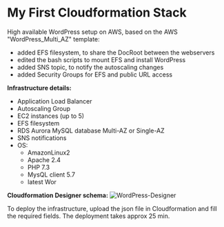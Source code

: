 # My First Cloudformation Stack

High available WordPress setup on AWS, based on the AWS "WordPress_Multi_AZ" template:

- added EFS filesystem, to share the DocRoot between the webservers
- edited the bash scripts to mount EFS and install WordPress
- added SNS topic, to notify the autoscaling changes
- added Security Groups for EFS and public URL access

**Infrastructure details:**
- Application Load Balancer
- Autoscaling Group
- EC2 instances (up to 5)
- EFS filesystem
- RDS Aurora MySQL database Multi-AZ or Single-AZ
- SNS notifications
- OS:
    - AmazonLinux2
    - Apache 2.4
    - PHP 7.3
    - MysQL client 5.7
    - latest Wor

**Cloudformation Designer schema:**
![WordPress-Designer](https://user-images.githubusercontent.com/10097753/174570511-c4b22ce2-1e54-47d6-a980-c6458d46047c.png)

To deploy the infrastructure, upload the json file in Cloudformation and fill the required fields.
The deployment takes approx 25 min.
